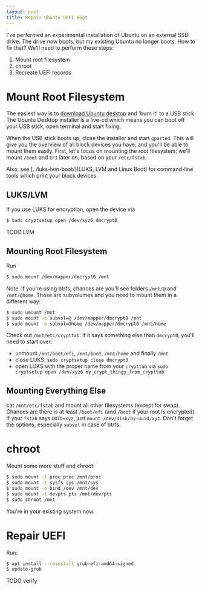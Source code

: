 ```yaml
---
layout: post
title: Repair Ubuntu UEFI Boot
---
```


I've performed an experimental installation of Ubuntu on an external
SSD drive. The drive now boots, but my existing Ubuntu no longer boots.
How to fix that? We'll need to perform these steps:

1. Mount root filesystem
2. chroot
3. Recreate UEFI records

# Mount Root Filesystem

The easiest way is to [download Ubuntu desktop](https://ubuntu.com/download/desktop)
and 'burn it' to a USB stick. The Ubuntu Desktop installer is a live-cd which
means you can boot off your USB stick, open terminal and start fixing.

When the USB stick boots up, close the installer and start `gparted`.
This will give you the overview of all block devices you have, and you'll be
able to mount them easily. First, let's focus on mounting the root filesystem;
we'll mount `/boot` and `EFI` later on, based on your `/etc/fstab`.

Also, see [../luks-lvm-boot/](LUKS, LVM and Linux Boot) for command-line
tools which print your block devices.

## LUKS/LVM

If you use LUKS for encryption, open the device via
```bash
$ sudo cryptsetup open /dev/xyz6 dmcrypt0
```
TODO LVM

## Mounting Root Filesystem

Run
```bash
$ sudo mount /dev/mapper/dmcrypt0 /mnt
```

Note: If you're using btrfs, chances are you'll see folders
`/mnt/@` and `/mnt/@home`. Those are subvolumes and you need to mount them
in a different way:
```bash
$ sudo umount /mnt
$ sudo mount -o subvol=@ /dev/mapper/dmcrypt0 /mnt
$ sudo mount -o subvol=@home /dev/mapper/dmcrypt0 /mnt/home
```

Check out `/mnt/etc/crypttab`: if it says something else than `dmcrypt0`,
you'll need to start over:
- unmount `/mnt/boot/efi`, `/mnt/boot`, `/mnt/home` and finally `/mnt`
- close LUKS: `sudo cryptsetup close dmcrypt0`
- open LUKS with the proper name from your `crypttab` via `sudo cryptsetup open /dev/xyz6 my_crypt_thingy_from_crypttab`

## Mounting Everything Else

cat `/mnt/etc/fstab` and mount all other filesystems (except for swap).
Chances are there is at least `/boot/efi` (and `/boot` if your root is encrypted).
If your `fstab` says `UUID=xyz`, just `mount /dev/disk/by-uuid/xyz`. Don't forget
the options, especially `subvol` in case of btrfs.

# chroot

Mount some more stuff and chroot:
```bash
$ sudo mount -t proc proc /mnt/proc
$ sudo mount -t sysfs sys /mnt/sys
$ sudo mount -o bind /dev /mnt/dev
$ sudo mount -t devpts pts /mnt/dev/pts
$ sudo chroot /mnt
```
You're in your existing system now.

# Repair UEFI

Run:
```bash
$ apt install --reinstall grub-efi-amd64-signed
$ update-grub
```
TODO verify
